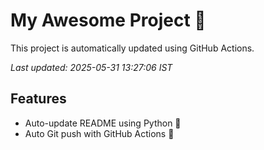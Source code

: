 # My Awesome Project 🚀

This project is automatically updated using GitHub Actions.

_Last updated: 2025-05-31 13:27:06 IST_

## Features
- Auto-update README using Python 🐍
- Auto Git push with GitHub Actions 🤖
